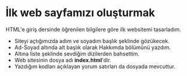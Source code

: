 # İlk web sayfamızı oluşturmak
HTML'e giriş dersinde öğrenilen bilgilere göre ilk websitemi tasarladım.

- Siteyi açtığımızda adım ve soyadım başlık şeklinde gözükecek.
- Ad-Soyad altında alt başlık olarak Hakkımda bölümünü yazdım.
- Altına liste şeklinde sevdiğim dizilerden bahsettim.
- Web sitesinin dosya adı **index.html**'dir.
- Yazdığım kodları açıklayan yorum satırları da dosyada mevcuttur.